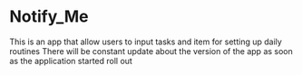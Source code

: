 # Notify_Me
This is an app that allow users to input tasks and item for setting up daily routines
There will be constant update about the version of the app as soon as the application started roll out
